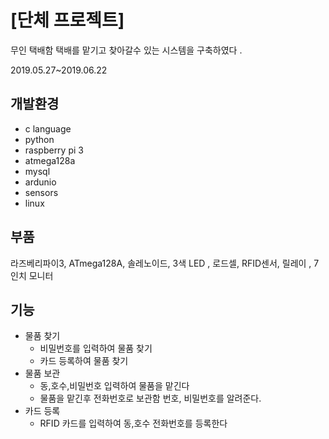[단체 프로젝트]
==============
무인 택배함 
택배를 맡기고 찾아갈수 있는 시스템을 구축하였다 .

2019.05.27~2019.06.22


개발환경
--------
- c language
- python
- raspberry pi 3 
- atmega128a 
- mysql
- ardunio
- sensors
- linux

부품 
----
라즈베리파이3,  ATmega128A,  솔레노이드,  3색 LED , 로드셀, RFID센서, 릴레이 , 7인치 모니터 

기능 
-----
- 물품 찾기 
  - 비밀번호를 입력하여 물품 찾기 
  - 카드 등록하여 물품 찾기 
- 물품 보관 
  - 동,호수,비밀번호 입력하여 물품을 맡긴다 
  - 물품을 맡긴후 전화번호로 보관함 번호, 비밀번호를 알려준다.
- 카드 등록 
  - RFID 카드를 입력하여 동,호수 전화번호를 등록한다 



